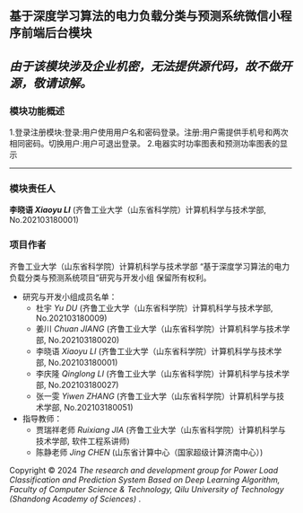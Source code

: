 ## 基于深度学习算法的电力负载分类与预测系统微信小程序前端后台模块

## _由于该模块涉及企业机密，无法提供源代码，故不做开源，敬请谅解。_

### 模块功能概述
1.登录注册模块:登录:用户使用用户名和密码登录。注册:用户需提供手机号和两次相同密码。切换用户:用户可退出登录。
2.电器实时功率图表和预测功率图表的显示

-----

### 模块责任人

**李晓语 _Xiaoyu LI_** (齐鲁工业大学（山东省科学院）计算机科学与技术学部, No.202103180001)

### 项目作者

齐鲁工业大学（山东省科学院）计算机科学与技术学部 “基于深度学习算法的电力负载分类与预测系统项目”研究与开发小组 保留所有权利。

- 研究与开发小组成员名单：
  - 杜宇 _Yu DU_ (齐鲁工业大学（山东省科学院）计算机科学与技术学部, No.202103180009)
  - 姜川 _Chuan JIANG_ (齐鲁工业大学（山东省科学院）计算机科学与技术学部, No.202103180020)
  - 李晓语 _Xiaoyu LI_ (齐鲁工业大学（山东省科学院）计算机科学与技术学部, No.202103180001)
  - 李庆隆 _Qinglong LI_ (齐鲁工业大学（山东省科学院）计算机科学与技术学部, No.202103180027)
  - 张一雯 _Yiwen ZHANG_ (齐鲁工业大学（山东省科学院）计算机科学与技术学部, No.202103180051)
- 指导教师：
  - 贾瑞祥老师 _Ruixiang JIA_ (齐鲁工业大学（山东省科学院）计算机科学与技术学部, 软件工程系讲师)
  - 陈静老师 _Jing CHEN_ (山东省计算中心（国家超级计算济南中心）)

Copyright © 2024 _The research and development group for Power Load Classification and Prediction System Based on Deep Learning Algorithm, Faculty of Computer Science & Technology, Qilu University of Technology (Shandong Academy of Sciences)_ .
